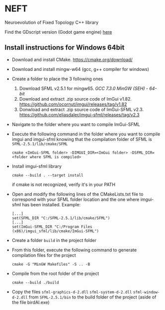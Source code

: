 # NEFT
Neuroevolution of Fixed Topology C++ library

Find the GDscript version (Godot game engine) [here](https://github.com/leopnt/neft_godot)
<div class="github-card" data-github="leopnt/neft_godot" data-width="400" data-height="" data-theme="default"></div>
<script src="//cdn.jsdelivr.net/github-cards/latest/widget.js"></script>

## Install instructions for Windows 64bit
- Download and install CMake. https://cmake.org/download/
- Download and install mingw-w64 (gcc, g++ compiler for windows)
- Create a folder to place the 3 following ones
    1) Download SFML v2.5.1 for mingw65. *GCC 7.3.0 MinGW (SEH) - 64-bit*
    2) Download and extract .zip source code of ImGui v1.82. https://github.com/ocornut/imgui/releases/tag/v1.82
    3) Donwload and extract .zip source code of ImGui-SFML v2.3. https://github.com/eliasdaler/imgui-sfml/releases/tag/v2.3
- Navigate to the folder where you want to compile ImGui-SFML
- Execute the following command in the folder where you want to compile imgui and imgui-sfml knowing that the compilation folder of SFML is `SFML-2.5.1/lib/cmake/SFML`
    ```
    cmake <ImGui-SFML folder> -DIMGUI_DIR=<ImGui folder> -DSFML_DIR=<folder where SFML is compiled>
    ```
- Install imgui-sfml library
    ```
    cmake --build . --target install
    ```
    if cmake is not recognized, verify it's in your PATH

- Open and modify the following lines of the CMakeLists.txt file to correspond with your SFML folder location and the one where imgui-sfml has been installed. Example:
    ```
    [...]
    set(SFML_DIR "C:/SFML-2.5.1/lib/cmake/SFML")
    [...]
    set(ImGui-SFML_DIR "C:/Program Files (x86)/imgui_sfml/lib/cmake/ImGui-SFML")
    ```
- Create a folder `build` in the project folder
- From this folder, execute the following command to generate compilation files for the project
    ```
    cmake -G "MinGW Makefiles" -S .. -B
    ```

- Compile from the root folder of the project
    ```
    cmake --build ./build
    ```

- Copy the files `sfml-graphics-d-2.dll` `sfml-system-d-2.dll` `sfml-window-d-2.dll` from `SFML-2.5.1/bin` to the build folder of the project (aside of the file birdAI.exe)
